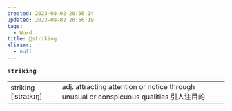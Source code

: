 ```yaml
---
created: 2023-08-02 20:56:14
updated: 2023-08-02 20:56:19
tags:
  - Word
title: 📖striking
aliases:
  - null
---
```


<pre><strong>striking</strong></pre>
|   |   |
|---|---|
|striking [ˈstraɪkɪŋ]|adj. attracting attention or notice through unusual or conspicuous qualities 引⼈注⽬的|